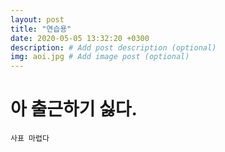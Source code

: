 ```yaml
---
layout: post
title: "연습용"
date: 2020-05-05 13:32:20 +0300
description: # Add post description (optional)
img: aoi.jpg # Add image post (optional)
---
```


# 아 출근하기 싫다.

```
사표 마렵다
```

